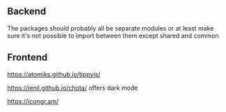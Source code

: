 
## Backend
The packages should probably all be separate modules or at least make sure it's not possible to import between them except shared and common

## Frontend

https://atomiks.github.io/tippyjs/

https://jenil.github.io/chota/
offers dark mode

https://icongr.am/